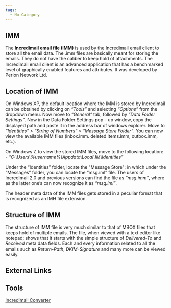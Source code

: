 ```yaml
---
tags:
  - No Category
---
```

## IMM

The **Incredimail email file (IMM)** is used by the Incredimail email
client to store all the email data. The .imm files are basically meant
for storing the emails. They do not have the caliber to keep hold of
attachments. The Incredimail email client is an advanced application
that has a benchmarked level of graphically enabled features and
attributes. It was developed by Perion Network Ltd.

## Location of IMM

On Windows XP, the default location where the IMM is stored by
Incredimail can be obtained by clicking on *“Tools”* and selecting
*“Options”* from the dropdown menu. Now move to *“General”* tab,
followed by *“Data Folder Settings”*. Now in the Data Folder Settings
pop – up window, copy the displayed path and paste it in the address bar
of windows explorer. Move to *“Identities” \> “String of Numbers” \>
“Message Store Folder”*. You can now view the available IMM files
(inbox.imm. deleted items.imm, outbox.imm, etc.).

On Windows 7, to view the stored IMM files, move to the following
location: - *“C:\Users\\%username%\Appdata\Local\IM\Identities”*

Under the “Identities” folder, locate the "Message Store"; in which
under the “Messages” folder, you can locate the “msg.iml” file. The
users of Incredimail 2.0 and previous versions can find the file as
*“msg.imm”*, where as the latter one’s can now recognize it as
*“msg.iml”*.

The header meta data of the IMM files gets stored in a peculiar format
that is recognized as an IMH file extension.

## Structure of IMM

The structure of IMM file is very much similar to that of MBOX files
that keeps hold of multiple emails. The file, when viewed with a text
editor like notepad; shows that it starts with the simple structure of
*Delivered-To* and *Received* meta data fields. Each and every
information related to all the emails such as *Return-Path*,
*DKIM-Signature* and many more can be viewed easily.

## External Links

## Tools

[Incredimail
Converter](https://www.pcvare.com/incredimail-converter.html)